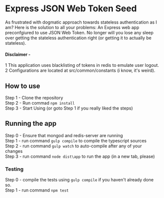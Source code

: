 # Express JSON Web Token Seed

As frustrated with dogmatic approach towards stateless authentication as I am? Here is the solution to all your problems: An Express web app preconfgiured to use JSON Web Token.
No longer will you lose any sleep over getting the stateless authentication right (or getting it to actually be stateless).

#### Disclaimer -
  1 This application uses blacklisting of tokens in redis to emulate user logout.  
  2 Configurations are located at src/common/constants (i know, it's weird).

## How to use
Step 1 - Clone the repository  
Step 2 - Run commad  `npm install`  
Step 3 - Start Using (or goto Step 1 if you really liked the steps)

## Running the app
Step 0 - Ensure that mongod and redis-server are running  
Step 1 - run command `gulp compile` to compile the typescript sources  
Step 2 - run command `gulp watch` to auto-compile after any of your changes  
Step 3 - run command `node dist\app` to run the app (in a new tab, please)

### Testing
Step 0 - compile the tests using `gulp compile` if you haven't already done so.  
Step 1 - run command `npm test`
